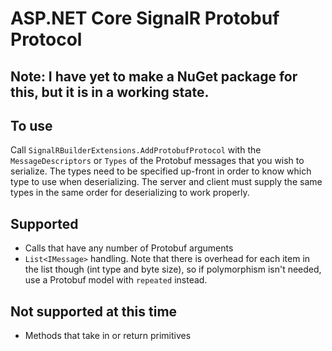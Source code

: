 # ASP.NET Core SignalR Protobuf Protocol

## Note: I have yet to make a NuGet package for this, but it is in a working state.

## To use
Call `SignalRBuilderExtensions.AddProtobufProtocol` with the `MessageDescriptors` or `Types` of the Protobuf messages that you wish to serialize. The types need to be specified up-front in order to know which type to use when deserializing. The server and client must supply the same types in the same order for deserializing to work properly.

## Supported
- Calls that have any number of Protobuf arguments
- `List<IMessage>` handling. Note that there is overhead for each item in the list though (int type and byte size), so if polymorphism isn't needed, use a Protobuf model with `repeated` instead.

## Not supported at this time
- Methods that take in or return primitives
